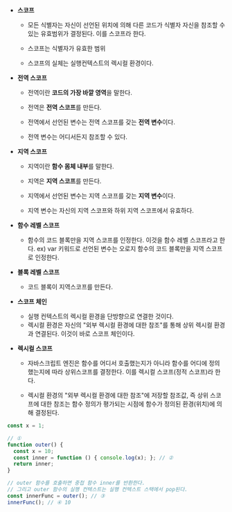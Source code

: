 - **스코프**

  - 모든 식별자는 자신이 선언된 위치에 의해 다른 코드가 식별자 자신을 참조할 수 있는 유효범위가 결정된다. 이를 스코프라 한다.

  - 스코프는 식별자가 유효한 범위

  - 스코프의 실체는 실행컨텍스트의 렉시컬 환경이다.

- **전역 스코프**

  - 전역이란 **코드의 가장 바깥 영역**을 말한다.

  - 전역은 **전역 스코프**를 만든다.

  - 전역에서 선언된 변수는 전역 스코프를 갖는 **전역 변수**이다.

  - 전역 변수는 어디서든지 참조할 수 있다.

- **지역 스코프**

  - 지역이란 **함수 몸체 내부**를 말한다.

  - 지역은 **지역 스코프**를 만든다.

  - 지역에서 선언된 변수는 지역 스코프를 갖는 **지역 변수**이다.

  - 지역 변수는 자신의 지역 스코프와 하위 지역 스코프에서 유효하다.

- **함수 레벨 스코프**

  - 함수의 코드 블록만을 지역 스코프를 인정한다. 이것을 함수 레벨 스코프라고 한다.
    ex) var 키워드로 선언된 변수는 오로지 함수의 코드 블록만을 지역 스코프로 인정한다.

- **블록 레벨 스코프**

  - 코드 블록이 지역스코프를 만든다.

- **스코프 체인**

  - 실행 컨텍스트의 렉시컬 환경을 단방향으로 연결한 것이다.
  - 렉시컬 환경은 자신의 "외부 렉시컬 환경에 대한 참조"를 통해 상위 렉시컬 환경과 연결된다. 이것이 바로 스코프 체인이다.

- **렉시컬 스코프**

  - 자바스크립트 엔진은 함수를 어디서 호출했는지가 아니라 함수를 어디에 정의했는지에 따라 상위스코프를 결정한다. 이를 렉시컬 스코프(정적 스코프)라 한다.

  - 렉시컬 환경의 "외부 렉시컬 환경에 대한 참조"에 저장할 참조값, 즉 상위 스코프에 대한 참조는 함수 정의가 평가되는 시점에 함수가 정의된 환경(위치)에 의해 결정된다.

```js
const x = 1;

// ①
function outer() {
  const x = 10;
  const inner = function () { console.log(x); }; // ②
  return inner;
}

// outer 함수를 호출하면 중첩 함수 inner를 반환한다.
// 그리고 outer 함수의 실행 컨텍스트는 실행 컨텍스트 스택에서 pop된다.
const innerFunc = outer(); // ③
innerFunc(); // ④ 10
```

